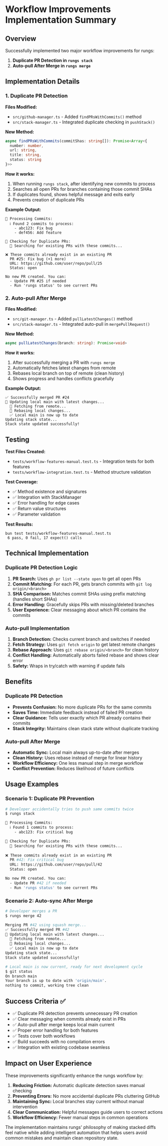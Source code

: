 # Workflow Improvements Implementation Summary

## Overview

Successfully implemented two major workflow improvements for rungs:

1. **Duplicate PR Detection in `rungs stack`**
2. **Auto-pull After Merge in `rungs merge`**

## Implementation Details

### 1. Duplicate PR Detection

**Files Modified:**
- `src/github-manager.ts` - Added `findPRsWithCommits()` method
- `src/stack-manager.ts` - Integrated duplicate checking in `pushStack()`

**New Method:**
```typescript
async findPRsWithCommits(commitShas: string[]): Promise<Array<{
  number: number, 
  url: string, 
  title: string, 
  status: string
}>>
```

**How it works:**
1. When running `rungs stack`, after identifying new commits to process
2. Searches all open PRs for branches containing those commit SHAs
3. If duplicates found, shows helpful message and exits early
4. Prevents creation of duplicate PRs

**Example Output:**
```
🔄 Processing Commits:
  ℹ️ Found 2 commits to process:
    - abc123: Fix bug
    - def456: Add feature

🔄 Checking for Duplicate PRs:
  🔄 Searching for existing PRs with these commits...
  
❌ These commits already exist in an existing PR
  PR #25: Fix bug (+1 more)
  URL: https://github.com/user/repo/pull/25
  Status: open

No new PR created. You can:
  - Update PR #25 if needed
  - Run 'rungs status' to see current PRs
```

### 2. Auto-pull After Merge

**Files Modified:**
- `src/git-manager.ts` - Added `pullLatestChanges()` method
- `src/stack-manager.ts` - Integrated auto-pull in `mergePullRequest()`

**New Method:**
```typescript
async pullLatestChanges(branch: string): Promise<void>
```

**How it works:**
1. After successfully merging a PR with `rungs merge`
2. Automatically fetches latest changes from remote
3. Rebases local branch on top of remote (clean history)
4. Shows progress and handles conflicts gracefully

**Example Output:**
```
✅ Successfully merged PR #24
🔄 Updating local main with latest changes...
  🔄 Fetching from remote...
  🔄 Rebasing local changes...
  ✅ Local main is now up to date
Updating stack state...
Stack state updated successfully!
```

## Testing

**Test Files Created:**
- `tests/workflow-features-manual.test.ts` - Integration tests for both features
- `tests/workflow-integration.test.ts` - Method structure validation

**Test Coverage:**
- ✅ Method existence and signatures
- ✅ Integration with StackManager
- ✅ Error handling for edge cases
- ✅ Return value structures
- ✅ Parameter validation

**Test Results:**
```
bun test tests/workflow-features-manual.test.ts
 6 pass, 0 fail, 17 expect() calls
```

## Technical Implementation

### Duplicate PR Detection Logic

1. **PR Search:** Uses `gh pr list --state open` to get all open PRs
2. **Commit Matching:** For each PR, gets branch commits with `git log origin/<branch>`
3. **SHA Comparison:** Matches commit SHAs using prefix matching (handles short SHAs)
4. **Error Handling:** Gracefully skips PRs with missing/deleted branches
5. **User Experience:** Clear messaging about which PR contains the commits

### Auto-pull Implementation

1. **Branch Detection:** Checks current branch and switches if needed
2. **Fetch Strategy:** Uses `git fetch origin` to get latest remote changes
3. **Rebase Approach:** Uses `git rebase origin/<branch>` for clean history
4. **Conflict Handling:** Automatically aborts failed rebase and shows clear error
5. **Safety:** Wraps in try/catch with warning if update fails

## Benefits

### Duplicate PR Detection
- **Prevents Confusion:** No more duplicate PRs for the same commits
- **Saves Time:** Immediate feedback instead of failed PR creation
- **Clear Guidance:** Tells user exactly which PR already contains their commits
- **Stack Integrity:** Maintains clean stack state without duplicate tracking

### Auto-pull After Merge
- **Automatic Sync:** Local main always up-to-date after merges
- **Clean History:** Uses rebase instead of merge for linear history
- **Workflow Efficiency:** One less manual step in merge workflow
- **Conflict Prevention:** Reduces likelihood of future conflicts

## Usage Examples

### Scenario 1: Duplicate PR Prevention
```bash
# Developer accidentally tries to push same commits twice
$ rungs stack

🔄 Processing Commits:
  ℹ️ Found 1 commits to process:
    - abc123: Fix critical bug

🔄 Checking for Duplicate PRs:
  🔄 Searching for existing PRs with these commits...
  
❌ These commits already exist in an existing PR
  PR #42: Fix critical bug
  URL: https://github.com/user/repo/pull/42
  Status: open

No new PR created. You can:
  - Update PR #42 if needed
  - Run 'rungs status' to see current PRs
```

### Scenario 2: Auto-sync After Merge
```bash
# Developer merges a PR
$ rungs merge 42

Merging PR #42 using squash merge...
✅ Successfully merged PR #42
🔄 Updating local main with latest changes...
  🔄 Fetching from remote...
  🔄 Rebasing local changes...
  ✅ Local main is now up to date
Updating stack state...
Stack state updated successfully!

# Local main is now current, ready for next development cycle
$ git status
On branch main
Your branch is up to date with 'origin/main'.
nothing to commit, working tree clean
```

## Success Criteria ✅

- ✅ Duplicate PR detection prevents unnecessary PR creation
- ✅ Clear messaging when commits already exist in PRs
- ✅ Auto-pull after merge keeps local main current
- ✅ Proper error handling for both features
- ✅ Tests cover both workflows
- ✅ Build succeeds with no compilation errors
- ✅ Integration with existing codebase seamless

## Impact on User Experience

These improvements significantly enhance the rungs workflow by:

1. **Reducing Friction:** Automatic duplicate detection saves manual checking
2. **Preventing Errors:** No more accidental duplicate PRs cluttering GitHub
3. **Maintaining Sync:** Local branches stay current without manual intervention
4. **Clear Communication:** Helpful messages guide users to correct actions
5. **Workflow Efficiency:** Fewer manual steps in common operations

The implementation maintains rungs' philosophy of making stacked diffs feel native while adding intelligent automation that helps users avoid common mistakes and maintain clean repository state.
